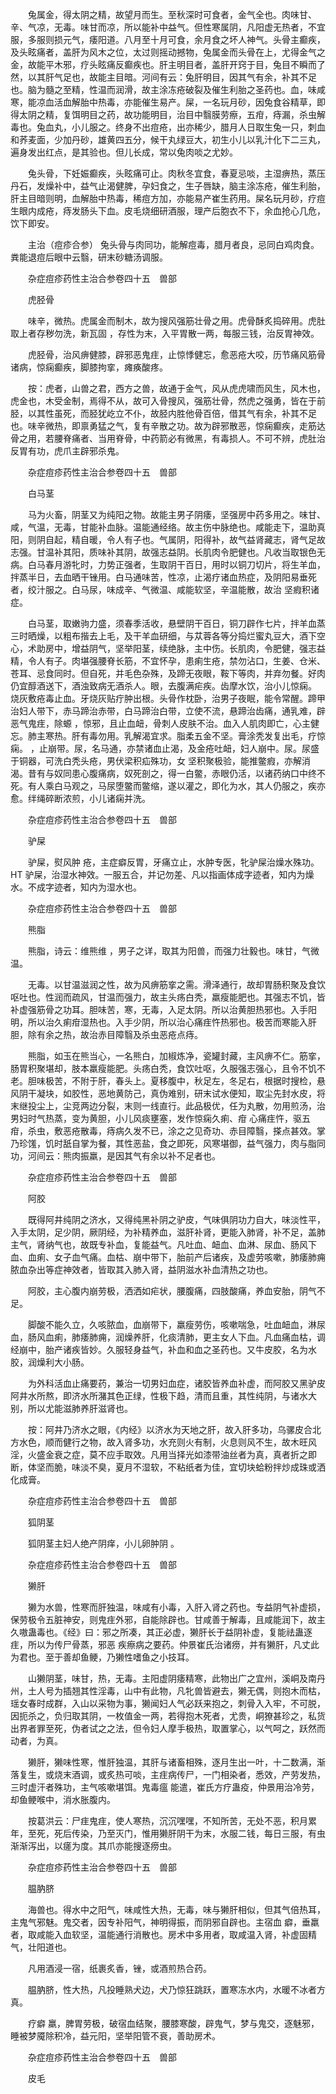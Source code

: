 <!-- { "loadSidebar": true } -->
　　兔属金，得太阴之精，故望月而生。至秋深时可食者，金气全也。肉味甘、辛、气凉，无毒。味甘而凉，所以能补中益气。但性寒属阴，凡阳虚无热者，不宜服，多服则损元气，痿阳道。八月至十月可食，余月食之坏人神气。头骨主癫疾，及头眩痛者，盖肝为风木之位，太过则摇动撼物，兔属金而头骨在上，尤得金气之金，故能平木邪，疗头眩痛反癫疾也。肝主明目者，盖肝开窍于目，兔目不瞬而了然，以其肝气足也，故能主目暗。河间有云：兔肝明目，因其气有余，补其不足也。脑为髓之至精，性温而润滑，故主涂冻疮破裂及催生利胎之圣药也。血，味咸寒，能凉血活血解胎中热毒，亦能催生易产。屎，一名玩月砂，因兔食谷精草，即得太阴之精，复饵明目之药，故功能明目，治目中翳膜劳瘵，五疳，痔漏，杀虫解毒也。兔血丸，小儿服之。终身不出痘疮，出亦稀少，腊月人日取生兔一只，刺血和荞麦面，少加丹砂，雄黄四五分，候干丸绿豆大，初生小儿以乳汁化下二三丸，遍身发出红点，是其验也。但儿长成，常以兔肉啖之尤妙。

　　兔头骨，下妊娠癫疾，头眩痛可止。肉秋冬宜食，春夏忌啖，主湿痹热，蒸压丹石，发燥补中，益气止渴健脾，孕妇食之，生子唇缺，脑主涂冻疮，催生利胎，肝主目暗则明，血解胎中热毒，稀痘方加，亦能易产崔生药用。屎名玩月砂，疗痘生眼内成疮，痔发肠头下血。皮毛烧细研酒服，理产后胞衣不下，余血抢心几危，饮下即安。

　　主治（痘疹合参） 兔头骨与肉同功，能解痘毒，腊月者良，忌同白鸡肉食。粪能退痘后眼中云翳，研末砂糖汤调服。

　　杂症痘疹药性主治合参卷四十五　兽部

　　虎胫骨

　　味辛，微热。虎属金而制木，故为搜风强筋壮骨之用。虎骨酥炙捣碎用。虎肚取上者存秽勿洗，新瓦固 ，存性为末，入平胃散一两，每服三钱，治反胃神效。

　　虎胫骨，治风痹健膝，辟邪恶鬼疰，止惊悸健忘，愈恶疮大咬，历节痛风筋骨诸病，惊痫癫疾，脚膝拘挛，瘫痪酸疼。

　　按：虎者，山兽之君，西方之兽，故通于金气，风从虎虎啸而风生，风木也，虎金也，木受金制，焉得不从，故可入骨搜风，强筋壮骨，然虎之强勇，皆在于前胫，以其性虽死，而胫犹屹立不仆，故胫内胜他骨百倍，借其气有余，补其不足也。味辛微热，即禀勇猛之气，复有辛散之功。故为辟邪散恶，惊痫癫疾，走筋达骨之用，若腰脊痛者、当用脊骨，中药箭必有微黑，有毒损人。不可不辨，虎肚治反胃有功，虎爪主辟邪杀鬼。

　　杂症痘疹药性主治合参卷四十五　兽部

　　白马茎

　　马为火畜，阴茎又为纯阳之物。故能主男子阴痿，坚强房中药多用之。味甘、咸，气温，无毒，甘能补血脉。温能通经络。故主伤中脉绝也。咸能走下，温助真阳，则阴自起，精自暖，令人有子也。气属阴，阳得补，故气益肾藏志，肾气足故志强。甘温补其阳，质味补其阴，故强志益阴。长肌肉令肥健也。凡收当取银色无病。白马春月游牝时，力势正强者，生取阴干百日，用时以铜刀切片，将生羊血，拌蒸半日，去血晒干锉用。白马通味苦，性凉，止渴疗诸血热症，及阴阳易垂死者，绞汁服之。白马尿，味成辛、气微温、咸能软坚，辛温能散，故治 坚瘕积诸症。

　　白马茎，取嫩驹力盛，须春季活收，悬壁阴干百日，铜刀辟作七片，拌羊血蒸三时晒燥，以粗布揩去上毛，及干羊血研细，与苁蓉各等分捣烂蜜丸豆大，酒下空心，术助房中，增益阴气，坚举阳茎，续绝脉，主中伤。长肌肉，令肥健，强志益精，令人有子。肉堪强腰脊长筋，不宜怀孕，患痢生疮，禁勿沾口，生姜、仓米、苍耳、忌食同时。但自死，并毛色杂殊，及蹄无夜眼，鞍下等肉，并弃勿餐。好肉仍宜醇酒送下，酒浊致病无酒杀人。眼，去腹满疟疾。齿摩水饮，治小儿惊痫。 烧灰敷疮毒止血。牙烧灰贴疔肿出根。头骨作枕卧，治男子夜眠，能令常醒。蹄甲治妇人带下，赤马蹄治赤带，白马蹄治白带，立使不流，悬蹄治齿痛，通乳难，辟恶气鬼疰，除螈 ，惊邪，且止血衄，骨刺人皮肤不治。血入人肌肉即亡，心主健忘。肺主寒热。肝有毒勿用。乳解渴宜求。脂柔五金不坚。膏涂秃发复出毛，疗惊痫。 ，止崩带。尿，名马通，亦禁诸血止渴，及金疮吐衄，妇人崩中。尿。尿盛于铜器，可洗白秃头疮，男伏梁积疝殊功，女 坚积聚极验，能推鳖瘕，亦解消渴。昔有与奴同患心腹痛病，奴死剖之，得一白鳖，赤眼仍活，以诸药纳口中终不死。有人乘白马观之，马尿堕鳖而鳖缩，遂以灌之，即化为水，其人仍服之，疾亦愈。绊绳碎断浓煎，小儿诸痫并洗。

　　杂症痘疹药性主治合参卷四十五　兽部

　　驴屎

　　驴屎，熨风肿 疮，主症癖反胃，牙痛立止，水肿专医，牝驴屎治燥水殊功。HT 驴屎，治湿水神效。一服五合，并记勿差、凡以指画体成字迹者，知内为燥水。不成字迹者，知内为湿水也。

　　杂症痘疹药性主治合参卷四十五　兽部

　　熊脂

　　熊脂，诗云：维熊维 ，男子之详，取其为阳兽，而强力壮毅也。味甘，气微温。

　　无毒。以甘温滋润之性，故为风痹筋挛之需。滑泽通行，故却胃肠积聚及食饮呕吐也。性润而疏风，甘温而强力，故主头疡白秃，羸瘦能肥也。其强志不饥，皆补虚强筋骨之功耳。胆味苦，寒，无毒，入足太阴。所以治黄胆热邪也。入手阳明，所以治久痢疳湿热也。入手少阴，所以治心痛疰忤热邪也。极苦而寒能入肝胆，除有余之热，故治赤目障翳及杀虫恶疮点痔。

　　熊脂，如玉在熊当心，一名熊白，加椒炼净，瓷罐封藏，主风痹不仁。筋挛，肠胃积聚堪却，肢本羸瘦能肥。头疡白秃，食饮吐呕，久服强志强心，且令不饥不老。胆味极苦，不附于肝，春头上。夏移腹中，秋足左，冬足右，根据时搜检，悬风阴干凝块，如胶性，恶地黄防己，真伪难别，研末试水便知，取尘先封水皮，将末继投尘上，尘竞两边分裂，末则一线直行。此品极优，任为丸散，勿用煎汤，治男妇时气热蒸，变为黄胆，小儿风痰壅塞，发作惊痫久痢、疳 心痛疰忤，驱五疳，杀虫，敷恶疮散毒，痔病久发不已，涂之之见奇功、赤目障翳，搽点甚效。掌乃珍馐，饥时舐自掌为餐，其性恶盐，食之即死，风寒堪御，益气强力，肉与脂同功，河间云：熊肉振羸，是因其气有余以补不足者也。

　　杂症痘疹药性主治合参卷四十五　兽部

　　阿胶

　　既得阿井纯阴之济水，又得纯黑补阴之驴皮，气味俱阴功力自大，味淡性平，入手太阴，足少阴，厥阴经，为补精养血，滋肝补肾，更能入肺肾，补不足，盖肺主气，肾纳气也，故既专补血，复能益气。凡吐血、衄血、血淋、尿血、肠风下血、血痢、女子血气痛。血枯、崩中带下，胎前产后诸疾，及虚劳咳嗽，肺痿肺痈脓血杂出等症神效者，皆取其入肺入肾，益阴滋水补血清热之功也。

　　阿胶，主心腹内崩劳极，洒洒如疟状，腰腹痛，四肢酸痛，养血安胎，阴气不足。

　　脚酸不能久立，久咳脓血，血崩带下，羸瘦劳伤，咳嗽喘急，吐血衄血，淋尿血，肠风血痢，肺痿肺痈，润燥养肝，化痰清肺，更主女人下血。凡血痛血枯，调经崩中，胎产诸疾皆妙。久服轻身益气，补血和血之圣药也。又牛皮胶，名为水胶，润燥利大小肠。

　　为外科活血止痛要药，兼治一切男妇血症，诸胶皆养血补虚，而阿胶又黑驴皮阿井水所熬，即济水所潴其色正绿，性极下趋，清而且重，其性纯阴，与诸水大别，所以尤能滋肺养肝滋肾也。

　　按：阿井乃济水之眼，《内经》以济水为天地之肝，故入肝多功，乌骡皮合北方水色，顺而健行之物，故入肾多功，水充则火有制，火息则风不生，故木旺风淫，火盛金衰之症，莫不应手取效。凡用当择光如漆带油丝者为真，真者折之即断，体坚而脆，味淡不臭，夏月不湿软，不粘纸者为佳，宜切块蛤粉拌炒成珠或洒化成膏。

　　杂症痘疹药性主治合参卷四十五　兽部

　　狐阴茎

　　狐阴茎主妇人绝产阴痒，小儿卵肿阴 。

　　杂症痘疹药性主治合参卷四十五　兽部

　　獭肝

　　獭为水兽，性寒而肝独温，味咸有小毒，入肝入肾之药也。专益阴气补虚损，保劳极令五脏神安，则鬼疰外邪，自能除辟也。甘咸善于解毒，且咸能润下，故主久嗷蛊毒也。《经》曰：邪之所凑，其正必虚，獭肝长于益阴补虚，复能祛蛊逐疰，所以为传尸骨蒸，邪恶 疾瘵病之要药。仲景崔氏治诸痨，并有獭肝，凡丈此为君也。至于善却鱼鲠，乃獭性嗜鱼之小技耳。

　　山獭阴茎，味甘，热，无毒。主阳虚阴痿精寒，此物出广之宜州，溪峒及南丹州，土人号为插翘其性淫毒，山中有此物，凡牝兽皆避去，獭无偶，则抱木而枯，瑶女春时成群，入山以采物为事，獭闻妇人气必跃来抱之，刺骨入入牢，不可脱，因扼杀之，负归取其阴，一枚值金一两，若得抱木死者，尤贵，峒獠甚珍之，私货出界者罪至死，伪者试之之法，但令妇人摩手极热，取置掌心，以气呵之，跃然而动者，为真。

　　獭肝，獭味性寒，惟肝独温，其肝与诸畜相殊，逐月生出一叶，十二数满，渐落复生，或烧末酒调，或炙热可啖，主疰病传尸，一门相染者，悉效，产劳发热，三时虚汗者殊功，主气咳嗽堪饵。鬼毒瘟 能遣，崔氏方疗蛊疫，仲景用治冷劳，却鱼鲠喉中，消水胀腹内。

　　按葛洪云：尸疰鬼疰，使人寒热，沉沉嘿嘿，不知所苦，无处不恶，积月累年，至死，死后传染，乃至灭门，惟用獭肝阴干为末，水服二钱，每日三服，有虫渐渐泻出，以瘥为度。其爪亦能搜逐痨虫。

　　杂症痘疹药性主治合参卷四十五　兽部

　　腽肭脐

　　海兽也。得水中之阳气，味咸性大热，无毒，味与獭肝相似，但其气倍热耳，主鬼气邪魅。鬼交者，因专补阳气，神明得振，而阴邪自辟也。主宿血 癖，垂羸者，取咸能入血软坚，温能通行消散也。房术中多用者，取咸温入肾，补虚固精气，壮阳道也。

　　凡用酒浸一宿，纸裹炙香，锉，或酒煎热合药。

　　腽肭脐，性大热，凡投睡熟犬边，犬乃惊狂跳跃，置寒冻水内，水暖不冰者方真。

　　疗癖 羸，脾胃劳极，破宿血结聚，腰膝寒酸，辟鬼气，梦与鬼交，逐魅邪，睡被梦魇除积冷，益元阳，坚举阳管不衰，善助房术。

　　杂症痘疹药性主治合参卷四十五　兽部

　　皮毛

